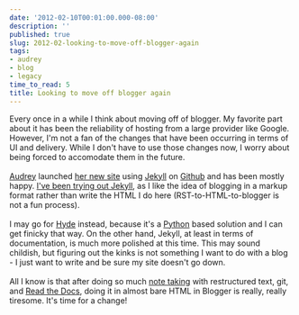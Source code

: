 ```yaml
---
date: '2012-02-10T00:01:00.000-08:00'
description: ''
published: true
slug: 2012-02-looking-to-move-off-blogger-again
tags:
- audrey
- blog
- legacy
time_to_read: 5
title: Looking to move off blogger again
---
```


Every once in a while I think about moving off of blogger. My favorite part about it has been the reliability of hosting from a large provider like Google. However, I'm not a fan of the changes that have been occurring in terms of UI and delivery. While I don't have to use those changes now, I worry about being forced to accomodate them in the future.<br /><br /><a href="http://twitter.com/audreyr">Audrey</a> launched <a href="http://audreymroy.com">her new site</a> using <a href="https://github.com/mojombo/jekyll">Jekyll</a> on <a href="https://github.com">Github</a> and has been mostly happy. <a href="http://pydanny.github.com">I've been trying out Jekyll</a>, as I like the idea of blogging in a markup format rather than write the HTML I do here (RST-to-HTML-to-blogger is not a fun process). <br /><br />I may go for <a href="https://github.com/hyde/hyde">Hyde</a> instead, because it's a <a href="http://python.org">Python</a> based solution and I can get finicky that way. On the other hand, Jekyll, at least in terms of documentation, is much more polished at this time. This may sound childish, but figuring out the kinks is not something I want to do with a blog - I just want to write and be sure my site doesn't go down.<br /><br />All I know is that after doing so much <a href="http://pydanny-event-notes.rtfd.org">note taking</a> with restructured text, git, and <a href="http://readthedocs">Read the Docs</a>, doing it in almost bare HTML in Blogger is really, really tiresome. It's time for a change!